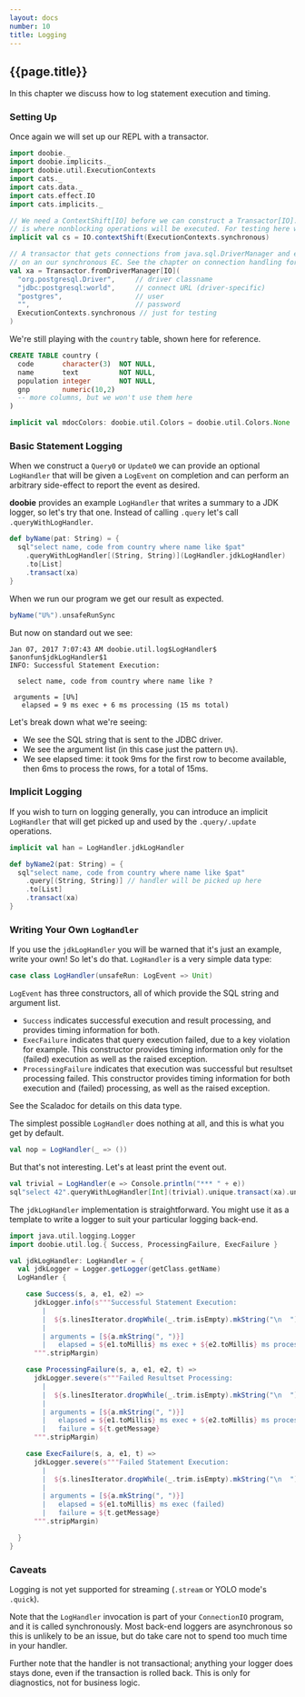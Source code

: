 ```yaml
---
layout: docs
number: 10
title: Logging
---
```


## {{page.title}}

In this chapter we discuss how to log statement execution and timing.

### Setting Up

Once again we will set up our REPL with a transactor.

```scala mdoc:silent
import doobie._
import doobie.implicits._
import doobie.util.ExecutionContexts
import cats._
import cats.data._
import cats.effect.IO
import cats.implicits._

// We need a ContextShift[IO] before we can construct a Transactor[IO]. The passed ExecutionContext
// is where nonblocking operations will be executed. For testing here we're using a synchronous EC.
implicit val cs = IO.contextShift(ExecutionContexts.synchronous)

// A transactor that gets connections from java.sql.DriverManager and executes blocking operations
// on an our synchronous EC. See the chapter on connection handling for more info.
val xa = Transactor.fromDriverManager[IO](
  "org.postgresql.Driver",     // driver classname
  "jdbc:postgresql:world",     // connect URL (driver-specific)
  "postgres",                  // user
  "",                          // password
  ExecutionContexts.synchronous // just for testing
)
```

We're still playing with the `country` table, shown here for reference.

```sql
CREATE TABLE country (
  code       character(3)  NOT NULL,
  name       text          NOT NULL,
  population integer       NOT NULL,
  gnp        numeric(10,2)
  -- more columns, but we won't use them here
)
```

```scala mdoc:invisible
implicit val mdocColors: doobie.util.Colors = doobie.util.Colors.None
```

### Basic Statement Logging

When we construct a `Query0` or `Update0` we can provide an optional `LogHandler` that will be given a `LogEvent` on completion and can perform an arbitrary side-effect to report the event as desired.

**doobie** provides an example `LogHandler` that writes a summary to a JDK logger, so let's try that one. Instead of calling `.query` let's call `.queryWithLogHandler`.

```scala mdoc:silent
def byName(pat: String) = {
  sql"select name, code from country where name like $pat"
    .queryWithLogHandler[(String, String)](LogHandler.jdkLogHandler)
    .to[List]
    .transact(xa)
}
```

When we run our program we get our result as expected.

```scala mdoc
byName("U%").unsafeRunSync
```

But now on standard out we see:

```
Jan 07, 2017 7:07:43 AM doobie.util.log$LogHandler$ $anonfun$jdkLogHandler$1
INFO: Successful Statement Execution:

  select name, code from country where name like ?

 arguments = [U%]
   elapsed = 9 ms exec + 6 ms processing (15 ms total)
```

Let's break down what we're seeing:

- We see the SQL string that is sent to the JDBC driver.
- We see the argument list (in this case just the pattern `U%`).
- We see elapsed time: it took 9ms for the first row to become available, then 6ms to process the rows, for a total of 15ms.

### Implicit Logging

If you wish to turn on logging generally, you can introduce an implicit `LogHandler` that will get picked up and used by the `.query/.update` operations.

```scala mdoc:silent
implicit val han = LogHandler.jdkLogHandler

def byName2(pat: String) = {
  sql"select name, code from country where name like $pat"
    .query[(String, String)] // handler will be picked up here
    .to[List]
    .transact(xa)
}
```

### Writing Your Own `LogHandler`

If you use the `jdkLogHandler` you will be warned that it's just an example, write your own! So let's do that. `LogHandler` is a very simple data type:

```scala
case class LogHandler(unsafeRun: LogEvent => Unit)
```

`LogEvent` has three constructors, all of which provide the SQL string and argument list.

- `Success` indicates successful execution and result processing, and provides timing information for both.
- `ExecFailure` indicates that query execution failed, due to a key violation for example. This constructor provides timing information only for the (failed) execution as well as the raised exception.
- `ProcessingFailure` indicates that execution was successful but resultset processing failed. This constructor provides timing information for both execution and (failed) processing, as well as the raised exception.

See the Scaladoc for details on this data type.

The simplest possible `LogHandler` does nothing at all, and this is what you get by default.

```scala mdoc:silent
val nop = LogHandler(_ => ())
```

But that's not interesting. Let's at least print the event out.

```scala mdoc
val trivial = LogHandler(e => Console.println("*** " + e))
sql"select 42".queryWithLogHandler[Int](trivial).unique.transact(xa).unsafeRunSync
```

The `jdkLogHandler` implementation is straightforward. You might use it as a template to write a logger to suit your particular logging back-end.

```scala mdoc:silent
import java.util.logging.Logger
import doobie.util.log.{ Success, ProcessingFailure, ExecFailure }

val jdkLogHandler: LogHandler = {
  val jdkLogger = Logger.getLogger(getClass.getName)
  LogHandler {

    case Success(s, a, e1, e2) =>
      jdkLogger.info(s"""Successful Statement Execution:
        |
        |  ${s.linesIterator.dropWhile(_.trim.isEmpty).mkString("\n  ")}
        |
        | arguments = [${a.mkString(", ")}]
        |   elapsed = ${e1.toMillis} ms exec + ${e2.toMillis} ms processing (${(e1 + e2).toMillis} ms total)
      """.stripMargin)

    case ProcessingFailure(s, a, e1, e2, t) =>
      jdkLogger.severe(s"""Failed Resultset Processing:
        |
        |  ${s.linesIterator.dropWhile(_.trim.isEmpty).mkString("\n  ")}
        |
        | arguments = [${a.mkString(", ")}]
        |   elapsed = ${e1.toMillis} ms exec + ${e2.toMillis} ms processing (failed) (${(e1 + e2).toMillis} ms total)
        |   failure = ${t.getMessage}
      """.stripMargin)

    case ExecFailure(s, a, e1, t) =>
      jdkLogger.severe(s"""Failed Statement Execution:
        |
        |  ${s.linesIterator.dropWhile(_.trim.isEmpty).mkString("\n  ")}
        |
        | arguments = [${a.mkString(", ")}]
        |   elapsed = ${e1.toMillis} ms exec (failed)
        |   failure = ${t.getMessage}
      """.stripMargin)

  }
}
```


### Caveats

Logging is not yet supported for streaming (`.stream` or YOLO mode's `.quick`).

Note that the `LogHandler` invocation is part of your `ConnectionIO` program, and it is called synchronously. Most back-end loggers are asynchronous so this is unlikely to be an issue, but do take care not to spend too much time in your handler.

Further note that the handler is not transactional; anything your logger does stays done, even if the transaction is rolled back. This is only for diagnostics, not for business logic.
